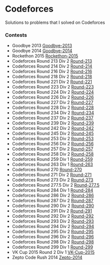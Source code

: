 Codeforces
==========

Solutions to problems that I solved on Codeforces
<h3>
	Contests
</h3>
<ul>
	<li>
		Goodbye 2013 <a href="https://github.com/AshishKhatkar/Codeforces/tree/master/Goodbye-2013">Goodbye-2013</a>
	</li>
	<li>
		Goodbye 2014 <a href="https://github.com/AshishKhatkar/Codeforces/tree/master/Goodbye-2014">Goodbye-2014</a>
	</li>
	<li>
		Rockethon 2015 <a href="https://github.com/AshishKhatkar/Codeforces/tree/master/Rockethon2015">Rockethon-2015</a>
	</li>
	<li>
		Codeforces Round 213 Div 2 <a href="https://github.com/AshishKhatkar/Codeforces/tree/master/Round-213-Div-2">Round-213</a>
	</li>
	<li>
		Codeforces Round 214 Div 2 <a href="https://github.com/AshishKhatkar/Codeforces/tree/master/Round-214-Div-2">Round-214</a>
	</li>
	<li>
		Codeforces Round 216 Div 2 <a href="https://github.com/AshishKhatkar/Codeforces/tree/master/Round-216-Div-2">Round-216</a>
	</li>
	<li>
		Codeforces Round 218 Div 2 <a href="https://github.com/AshishKhatkar/Codeforces/tree/master/Round-218-Div-2">Round-218</a>
	</li>
	<li>
		Codeforces Round 221 Div 2 <a href="https://github.com/AshishKhatkar/Codeforces/tree/master/Round-221-Div-2">Round-221</a>
	</li>
	<li>
		Codeforces Round 223 Div 2 <a href="https://github.com/AshishKhatkar/Codeforces/tree/master/Round-223-Div-2">Round-223</a>
	</li>
	<li>
		Codeforces Round 224 Div 2 <a href="https://github.com/AshishKhatkar/Codeforces/tree/master/Round-224-Div-2">Round-224</a>
	</li>
	<li>
		Codeforces Round 226 Div 2 <a href="https://github.com/AshishKhatkar/Codeforces/tree/master/Round-226-Div-2">Round-226</a>
	</li>
	<li>
		Codeforces Round 227 Div 2 <a href="https://github.com/AshishKhatkar/Codeforces/tree/master/Round-227-Div-2">Round-227</a>
	</li>
	<li>
		Codeforces Round 228 Div 2 <a href="https://github.com/AshishKhatkar/Codeforces/tree/master/Round-228-Div-2">Round-228</a>
	</li>
	<li>
		Codeforces Round 234 Div 2 <a href="https://github.com/AshishKhatkar/Codeforces/tree/master/Round-234-Div-2">Round-234</a>
	</li>
	<li>
		Codeforces Round 237 Div 2 <a href="https://github.com/AshishKhatkar/Codeforces/tree/master/Round-237-Div-2">Round-237</a>
	</li>
	<li>
		Codeforces Round 239 Div 2 <a href="https://github.com/AshishKhatkar/Codeforces/tree/master/Round-239-Div-2">Round-239</a>
	</li>
	<li>
		Codeforces Round 242 Div 2 <a href="https://github.com/AshishKhatkar/Codeforces/tree/master/Round-242-Div-2">Round-242</a>
	</li>
	<li>
		Codeforces Round 245 Div 2 <a href="https://github.com/AshishKhatkar/Codeforces/tree/master/Round-245-Div-2">Round-245</a>
	</li>
	<li>
		Codeforces Round 253 Div 2 <a href="https://github.com/AshishKhatkar/Codeforces/tree/master/Round-253-Div-2">Round-253</a>
	</li>
	<li>
		Codeforces Round 256 Div 2 <a href="https://github.com/AshishKhatkar/Codeforces/tree/master/Round-256-Div-2">Round-256</a>
	</li>
	<li>
		Codeforces Round 257 Div 2 <a href="https://github.com/AshishKhatkar/Codeforces/tree/master/Round-257-Div-2">Round-257</a>
	</li>
	<li>
		Codeforces Round 258 Div 2 <a href="https://github.com/AshishKhatkar/Codeforces/tree/master/Round-258-Div-2">Round-258</a>
	</li>
	<li>
		Codeforces Round 259 Div 1 <a href="https://github.com/AshishKhatkar/Codeforces/tree/master/Round-259-Div-1">Round-259</a>
	</li>
	<li>
		Codeforces Round 263 Div 1 <a href="https://github.com/AshishKhatkar/Codeforces/tree/master/Round-263-Div-1">Round-263</a>
	</li>
	<li>
		Codeforces Round 270 <a href="https://github.com/AshishKhatkar/Codeforces/tree/master/Round-270">Round-270</a>
	</li>
	<li>
		Codeforces Round 271 Div 2 <a href="https://github.com/AshishKhatkar/Codeforces/tree/master/Round-271-Div-2">Round-271</a>
	</li>
	<li>
		Codeforces Round 273 Div 2 <a href="https://github.com/AshishKhatkar/Codeforces/tree/master/Round-273-Div-2-Unofficial">Round-273</a>
	</li>
	<li>
		Codeforces Round 277.5 Div 2 <a href="https://github.com/AshishKhatkar/Codeforces/tree/master/Round-277.5-Div-2-Unofficial">Round-277.5</a>
	</li>
	<li>
		Codeforces Round 284 Div 1 <a href="https://github.com/AshishKhatkar/Codeforces/tree/master/Round-284-Div-1">Round-284</a>
	</li>
	<li>
		Codeforces Round 286 Div 2 <a href="https://github.com/AshishKhatkar/Codeforces/tree/master/Round-286-Div-2">Round-286</a>
	</li>
	<li>
		Codeforces Round 287 Div 2 <a href="https://github.com/AshishKhatkar/Codeforces/tree/master/Round-287-Div-2">Round-287</a>
	</li>
	<li>
		Codeforces Round 290 Div 2 <a href="https://github.com/AshishKhatkar/Codeforces/tree/master/Round-290-Div-2">Round-290</a>
	</li>
	<li>
		Codeforces Round 291 Div 2 <a href="https://github.com/AshishKhatkar/Codeforces/tree/master/Round-291-Div-2">Round-291</a>
	</li>
	<li>
		Codeforces Round 292 Div 2 <a href="https://github.com/AshishKhatkar/Codeforces/tree/master/Round-292-Div-2">Round-292</a>
	</li>
	<li>
		Codeforces Round 293 Div 2 <a href="https://github.com/AshishKhatkar/Codeforces/tree/master/Round-293-Div-2">Round-293</a>
	</li>
	<li>
		Codeforces Round 294 Div 2 <a href="https://github.com/AshishKhatkar/Codeforces/tree/master/Round-294-Div-2">Round-294</a>
	</li>
	<li>
		Codeforces Round 295 Div 2 <a href="https://github.com/AshishKhatkar/Codeforces/tree/master/Round-295-Div-2">Round-295</a>
	</li>
	<li>
		Codeforces Round 296 Div 2 <a href="https://github.com/AshishKhatkar/Codeforces/tree/master/Round-296-Div-2">Round-296</a>
	</li>
	<li>
		Codeforces Round 298 Div 2 <a href="https://github.com/AshishKhatkar/Codeforces/tree/master/Round-298-Div-2">Round-298</a>
	</li>
	<li>
		Codeforces Round 299 Div 1 <a href="https://github.com/AshishKhatkar/Codeforces/tree/master/Round-299-Div-1">Round-299</a>
	</li>
	<li>
		VK Cup 2015 Round 2 Div 1 <a href="https://github.com/AshishKhatkar/Codeforces/tree/master/VK_Cup_2015_Round2_Div_1">VK-Cup-2015</a>
	</li>
	<li>
		Zepto Code Rush 2014 <a href="https://github.com/AshishKhatkar/Codeforces/tree/master/Zepto-Code-Rush-2014">Zepto-2014</a>
	</li>
</ul>